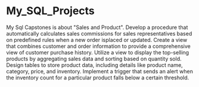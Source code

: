 # My_SQL_Projects
My Sql Capstones is about "Sales and Product". 
Develop a procedure that automatically calculates sales commissions for sales representatives based on predefined rules when a new order isplaced or updated.
Create a view that combines customer and order information to provide a comprehensive view of customer purchase history.
Utilize a view to display the top-selling products by aggregating sales data and sorting based on quantity sold.
Design tables to store product data, including details like product name, category, price, and inventory.
Implement a trigger that sends an alert when the inventory count for a particular product falls below a certain threshold.
